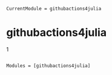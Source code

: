 ```@meta
CurrentModule = githubactions4julia
```

# githubactions4julia
1
```@index
```

```@autodocs
Modules = [githubactions4julia]
```
